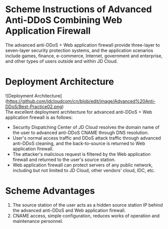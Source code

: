 # Scheme Instructions of Advanced Anti-DDoS Combining Web Application Firewall

The advanced anti-DDoS + Web application firewall provide three-layer to seven-layer security protection systems, and the application scenarios include games, finance, e-commerce, Internet, government and enterprise, and other types of users outside and within JD Cloud.

# Deployment Architecture
![Deployment Architecture] (https://github.com/jdcloudcom/cn/blob/edit/image/Advanced%20Anti-DDoS/Best-Practice02.png)<Br/>
The excellent deployment architecture for advanced anti-DDoS + Web application firewall is as follows:
- Security Dispatching Center of JD Cloud resolves the domain name of the user to advanced anti-DDoS CNAME through DNS resolution.
- User's normal access traffic and DDoS attack traffic through advanced anti-DDoS cleaning, and the back-to-source is returned to Web application firewall.
- The attacker's malicious request is filtered by the Web application firewall and returned to the user's source station.
- Web application firewall can protect servers of any public network, including but not limited to JD Cloud, other vendors' cloud, IDC, etc.

# Scheme Advantages
1. The source station of the user acts as a hidden source station IP behind the advanced anti-DDoS and Web application firewall.
2. CNAME access, simple configuration, reduces works of operation and maintenance personnel.

